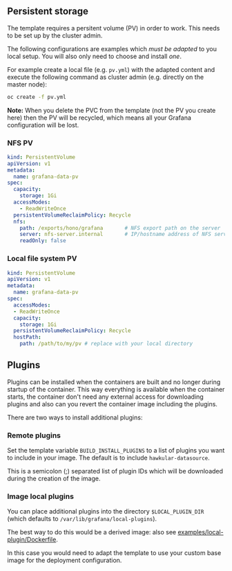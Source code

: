 
## Persistent storage

The template requires a persitent volume (PV) in order to work. This needs to be set up
by the cluster admin.

The following configurations are examples which *must be adapted* to you local
setup. You will also only need to choose and install *one*.

For example create a local file (e.g. `pv.yml`) with the adapted content and execute the
following command as cluster admin (e.g. directly on the master node):

~~~sh
oc create -f pv.yml
~~~

**Note:** When you delete the PVC from the template (not the PV you create here) then
the PV will be recycled, which means all your Grafana configuration will be lost.

### NFS PV

~~~yaml
kind: PersistentVolume
apiVersion: v1
metadata:
  name: grafana-data-pv
spec:
  capacity:
    storage: 1Gi
  accessModes:
    - ReadWriteOnce
  persistentVolumeReclaimPolicy: Recycle
  nfs:
    path: /exports/hono/grafana       # NFS export path on the server
    server: nfs-server.internal       # IP/hostname address of NFS server
    readOnly: false
~~~

### Local file system PV

~~~yaml
kind: PersistentVolume
apiVersion: v1
metadata:
  name: grafana-data-pv
spec:
  accessModes:
  - ReadWriteOnce
  capacity:
    storage: 1Gi
  persistentVolumeReclaimPolicy: Recycle
  hostPath:
    path: /path/to/my/pv # replace with your local directory
~~~

## Plugins

Plugins can be installed when the containers are built and no longer during startup
of the container. This way everything is available when the container starts, the
container don't need any external access for downloading plugins and also can you revert
the container image including the plugins.

There are two ways to install additional plugins:

### Remote plugins

Set the template variable `BUILD_INSTALL_PLUGINS` to a list of plugins you want to include
in your image. The default is to include `hawkular-datasource`.

This is a semicolon (;) separated list of plugin IDs which will be downloaded during the
creation of the image. 

### Image local plugins

You can place additional plugins into the directory `$LOCAL_PLUGIN_DIR`
(which defaults to `/var/lib/grafana/local-plugins`).

The best way to do this would be a derived image: also see [examples/local-plugin/Dockerfile](examples/local-plugin/Dockerfile).

In this case you would need to adapt the template to use your custom base image for the
deployment configuration.
